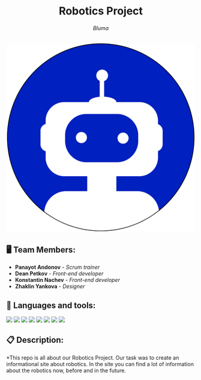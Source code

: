 <h1 align="center">Robotics Project</h1>
<h6 align="center">Bluma</h6>
<p align="center">
<img src="site/images/home page/logo.png" width="500px">
</p>


## 🖥 Team Members:
* **Panayot Andonov** - *Scrum trainer* 
* **Dean Petkov** - *Front-end developer* 
* **Konstantin Nachev** - *Front-end developer* 
* **Zhaklin Yankova** - *Designer* 


## 🚀 Languages and tools:

<p align="left"> 
    <img src="https://img.icons8.com/color/48/000000/html-5.png"/> 
    <img src="https://img.icons8.com/color/48/000000/css3.png"/>
    <img src="https://img.icons8.com/color/48/000000/visual-studio-code-2019.png"/>
    <img src="word.png"/>
    <img src="https://www.microsoft.com/en-us/microsoft-365/powerpoint"/>
    <img src="https://cdn-icons-png.flaticon.com/512/5968/5968705.png"/>
    <img src="https://assets.stickpng.com/thumbs/5e8cdf0a664eae000408545b.png"/>
    <img src="https://i.pinimg.com/736x/94/40/9a/94409a775c02d7658dd6e7ba88429b63.jpg"/>





## 📋 Description:
    

*This repo is all about our Robotics Project. Our task was to create an informational site
about robotics. In the site you can find a lot of information about the robotics now, before
and in the future.
